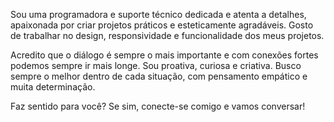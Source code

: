 Sou uma programadora e suporte técnico dedicada e atenta a detalhes, apaixonada por criar projetos práticos e esteticamente agradáveis. Gosto de trabalhar no design, responsividade e funcionalidade dos meus projetos.

Acredito que o diálogo é sempre o mais importante e com conexões fortes podemos sempre ir mais longe. Sou proativa, curiosa e criativa. Busco sempre o melhor dentro de cada situação, com pensamento empático e muita determinação.

Faz sentido para você? Se sim, conecte-se comigo e vamos conversar!
